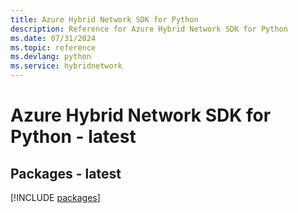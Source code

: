 ```yaml
---
title: Azure Hybrid Network SDK for Python
description: Reference for Azure Hybrid Network SDK for Python
ms.date: 07/31/2024
ms.topic: reference
ms.devlang: python
ms.service: hybridnetwork
---
```

# Azure Hybrid Network SDK for Python - latest
## Packages - latest
[!INCLUDE [packages](hybrid-network-index.md)]